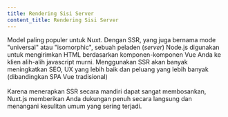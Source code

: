 ```yaml
---
title: Rendering Sisi Server
content_title: Rendering Sisi Server
---
```

Model paling populer untuk Nuxt. Dengan SSR, yang juga bernama mode "universal" atau "isomorphic", sebuah peladen (<em>server</em>) Node.js digunakan untuk mengirimkan HTML berdasarkan komponen-komponen Vue Anda ke klien alih-alih javascript murni.
Menggunakan SSR akan banyak meningkatkan SEO, UX yang lebih baik dan peluang yang lebih banyak (dibandingkan SPA Vue tradisional)<br><br>
Karena menerapkan SSR secara mandiri dapat sangat membosankan, Nuxt.js memberikan Anda dukungan penuh secara langsung dan menangani kesulitan umum yang sering terjadi.
